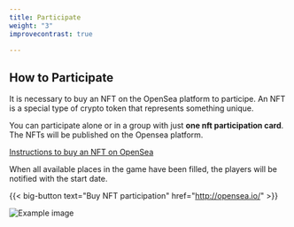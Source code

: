 ```yaml
---
title: Participate
weight: "3"
improvecontrast: true

---
```

## How to Participate

It is necessary to buy an NFT on the OpenSea platform to participe. An NFT is a special type of crypto token that represents something unique.

You can participate alone or in a group with just **one nft participation card**. The NFTs will be published on the Opensea platform.

[Instructions to buy an NFT on OpenSea](https://cryptonews.com/guides/how-to-find-buy-and-sell-nfts-on-opensea.htm)

When all available places in the game have been filled, the players will be notified with the start date.

{{< big-button text="Buy NFT participation" href="http://opensea.io/" >}}

![Example image](/img/card.png)